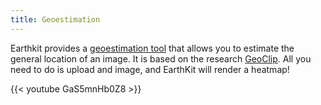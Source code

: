 ```yaml
---
title: Geoestimation
---
```


Earthkit provides a [geoestimation tool](https://earthkit.app/geoclip) that allows you to estimate the general location of an image.
It is based on the research [GeoClip](https://github.com/VicenteVivan/geo-clip). All you need to do is upload and image, and EarthKit will render a heatmap! 


{{< youtube GaS5mnHb0Z8 >}}